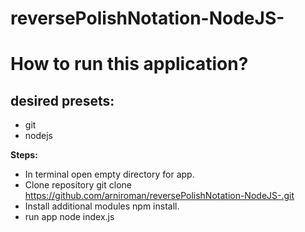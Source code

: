 # reversePolishNotation-NodeJS-

# How to run this application?

## desired presets:
* git
* nodejs


**Steps:**

* In terminal open empty directory for app.
* Clone repository git clone https://github.com/arniroman/reversePolishNotation-NodeJS-.git
* Install additional modules npm install.
* run app node index.js
